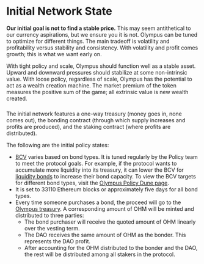 # Initial Network State

**Our initial goal is not to find a stable price.** This may seem antithetical to our currency aspirations, but we ensure you it is not. Olympus can be tuned to optimize for different things. The main tradeoff is volatility and profitability versus stability and consistency. With volatility and profit comes growth; this is what we want early on.

With tight policy and scale, Olympus should function well as a stable asset. Upward and downward pressures should stabilize at some non-intrinsic value. With loose policy, regardless of scale, Olympus has the potential to act as a wealth creation machine. The market premium of the token measures the positive sum of the game; all extrinsic value is new wealth created.

### &#x20;<a href="#alpha-state" id="alpha-state"></a>

The initial network features a one-way treasury (money goes in, none comes out), the bonding contract (through which supply increases and profits are produced), and the staking contract (where profits are distributed).

The following are the initial policy states:

* ​[BCV](https://docs.olympusdao.finance/references/glossary#bcv) varies based on bond types. It is tuned regularly by the Policy team to meet the protocol goals. For example, if the protocol wants to accumulate more liquidity into its treasury, it can lower the BCV for [liquidity bonds](https://docs.olympusdao.finance/references/glossary#liquidity-bonds) to increase their bond capacity. To view the BCV targets for different bond types, visit the [Olympus Policy Dune page](https://dune.xyz/shadow/Olympus-Policy).
* It is set to 33110 Ethereum blocks or approximately five days for all bond types.
* Every time someone purchases a bond, the proceed will go to the [Olympus treasury](https://docs.olympusdao.finance/references/contracts#treasury). A corresponding amount of OHM will be minted and distributed to three parties:
  * The bond purchaser will receive the quoted amount of OHM linearly over the vesting term.
  * The DAO receives the same amount of OHM as the bonder. This represents the DAO profit.
  * After accounting for the OHM distributed to the bonder and the DAO, the rest will be distributed among all stakers in the protocol.
